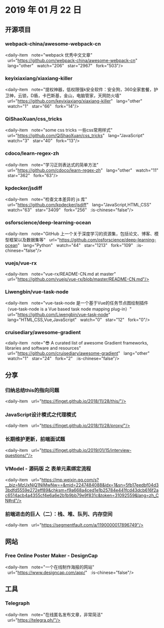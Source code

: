 # 2019 年 01 月 22 日

## 开源项目

### webpack-china/awesome-webpack-cn

<daily-item
  note="webpack 优秀中文文章"
  url="https://github.com/webpack-china/awesome-webpack-cn"
  lang="other"
  watch="206"
  star="2967"
  fork="503"/>

### keyixiaxiang/xiaxiang-killer

<daily-item
  note="提权神器，低权限强k安全软件：安全狗，360全家套餐，护卫神，云锁，D盾，卡巴斯基，金山，电脑管家，天网防火墙"
  url="https://github.com/keyixiaxiang/xiaxiang-killer"
  lang="other"
  watch="1"
  star="66"
  fork="14"/>

### QiShaoXuan/css_tricks

<daily-item
  note="some css tricks 一些css常用样式"
  url="https://github.com/QiShaoXuan/css_tricks"
  lang="JavaScript"
  watch="3"
  star="40"
  fork="13"/>

### cdoco/learn-regex-zh

<daily-item
  note="学习正则表达式的简单方法"
  url="https://github.com/cdoco/learn-regex-zh"
  lang="other"
  watch="11"
  star="362"
  fork="63"/>

### kpdecker/jsdiff

<daily-item
  note="检查文本差异的 js 库"
  url="https://github.com/kpdecker/jsdiff"
  lang="JavaScript,HTML,CSS"
  watch="63"
  star="3409"
  fork="256"
  :is-chinese="false"/>

### osforscience/deep-learning-ocean

<daily-item
  note="GitHub 上一个关于深度学习的资源集，包括论文、博客、模型框架以及数据集等"
  url="https://github.com/osforscience/deep-learning-ocean"
  lang="Python"
  watch="44"
  star="1213"
  fork="109"
  :is-chinese="false"/>

### vuejs/vue-rx

<daily-item
  note="vue-rx/README-CN.md at master"
  url="https://github.com/vuejs/vue-rx/blob/master/README-CN.md"/>

### Liwengbin/vue-task-node

<daily-item
  note="vue-task-node 是一个基于Vue的任务节点图绘制插件（vue-task-node is a Vue based task node mapping plug-in）"
  url="https://github.com/Liwengbin/vue-task-node"
  lang="HTML,CSS,Vue,JavaScript"
  watch="0"
  star="12"
  fork="0"/>

### cruisediary/awesome-gradient

<daily-item
  note="😎 A curated list of awesome Gradient frameworks, libraries and software and resources"
  url="https://github.com/cruisediary/awesome-gradient"
  lang="other"
  watch="1"
  star="24"
  fork="2"
  :is-chinese="false"/>

## 分享

### 归纳总结this的指向问题

<daily-item
  url="https://finget.github.io/2018/11/28/this/"/>

### JavaScript设计模式之代理模式

<daily-item
  url="https://finget.github.io/2018/11/28/proxy/"/>

### 长期维护更新，前端面试题

<daily-item
  url="https://finget.github.io/2019/01/15/interview-questions/"/>

### VModel - 源码版 之 表单元素绑定流程

<daily-item
  url="https://mp.weixin.qq.com/s?__biz=MzUxNjQ1NjMwNw==&mid=2247484088&idx=1&sn=5fb17eedbf04d33bdfd5559e272eff89&chksm=f9a668a4ced1e1b25784e441fcd43dcb616f2ac6514acb4a4355cf4e6a6e2b1b9bb79e9f831c&token=31092559&lang=zh_CN#rd"/>

### 前端进击的巨人（二）：栈、堆、队列、内存空间

<daily-item
  url="https://segmentfault.com/a/1190000017896749"/>

## 网站

### Free Online Poster Maker - DesignCap

<daily-item
  note="一个在线制作海报的网站"
  url="https://www.designcap.com/app/"
  :is-chinese="false"/>

## 工具

### Telegraph

<daily-item
  note="在线匿名发布文章，非常简洁"
  url="https://telegra.ph/"/>